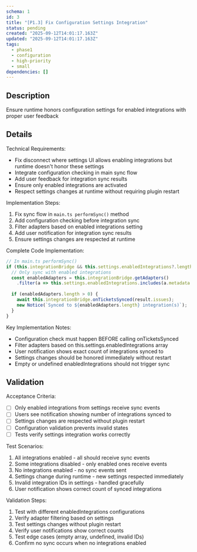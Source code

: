 ```yaml
---
schema: 1
id: 3
title: "[P1.3] Fix Configuration Settings Integration"
status: pending
created: "2025-09-12T14:01:17.163Z"
updated: "2025-09-12T14:01:17.163Z"
tags:
  - phase1
  - configuration
  - high-priority
  - small
dependencies: []
---
```

## Description
Ensure runtime honors configuration settings for enabled integrations with proper user feedback

## Details
Technical Requirements:
- Fix disconnect where settings UI allows enabling integrations but runtime doesn't honor these settings
- Integrate configuration checking in main sync flow
- Add user feedback for integration sync results
- Ensure only enabled integrations are activated
- Respect settings changes at runtime without requiring plugin restart

Implementation Steps:
1. Fix sync flow in `main.ts performSync()` method
2. Add configuration checking before integration sync
3. Filter adapters based on enabled integrations setting
4. Add user notification for integration sync results
5. Ensure settings changes are respected at runtime

Complete Code Implementation:
```typescript
// In main.ts performSync()
if (this.integrationBridge && this.settings.enabledIntegrations?.length > 0) {
  // Only sync with enabled integrations
  const enabledAdapters = this.integrationBridge.getAdapters()
    .filter(a => this.settings.enabledIntegrations.includes(a.metadata.id));
  
  if (enabledAdapters.length > 0) {
    await this.integrationBridge.onTicketsSynced(result.issues);
    new Notice(`Synced to ${enabledAdapters.length} integration(s)`);
  }
}
```

Key Implementation Notes:
- Configuration check must happen BEFORE calling onTicketsSynced
- Filter adapters based on this.settings.enabledIntegrations array
- User notification shows exact count of integrations synced to
- Settings changes should be honored immediately without restart
- Empty or undefined enabledIntegrations should not trigger sync

## Validation
Acceptance Criteria:
- [ ] Only enabled integrations from settings receive sync events
- [ ] Users see notification showing number of integrations synced to
- [ ] Settings changes are respected without plugin restart
- [ ] Configuration validation prevents invalid states
- [ ] Tests verify settings integration works correctly

Test Scenarios:
1. All integrations enabled - all should receive sync events
2. Some integrations disabled - only enabled ones receive events
3. No integrations enabled - no sync events sent
4. Settings change during runtime - new settings respected immediately
5. Invalid integration IDs in settings - handled gracefully
6. User notification shows correct count of synced integrations

Validation Steps:
1. Test with different enabledIntegrations configurations
2. Verify adapter filtering based on settings
3. Test settings changes without plugin restart
4. Verify user notifications show correct counts
5. Test edge cases (empty array, undefined, invalid IDs)
6. Confirm no sync occurs when no integrations enabled